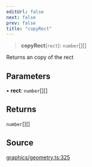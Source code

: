 ```yaml
---
editUrl: false
next: false
prev: false
title: "copyRect"
---
```


> **copyRect**(`rect`): `number`[][]

Returns an copy of the rect

## Parameters

• **rect**: `number`[][]

## Returns

`number`[][]

## Source

[graphics/geometry.ts:325](https://github.com/dgmjs/dgmjs/blob/main/packages/core/src/graphics/geometry.ts#L325)
